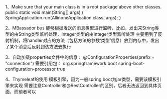 1、Make sure that your main class is in a root package above other classes. public static void main(String[] args) { SpringApplication.run(AllinoneApplication.class, args); }

2、MBassador bus 能够根据发送的消息类型进行监听，比如，发出来String类型的由String类型监听处理，Integer类型的由Integer类型监听处理 主要用到了反射机制，将handler对应的方法（包括方法的参数‘类型’信息）放到内存中，发出了某个消息后反射到该方法去执行

3、自动加载properties文件中的信息：
@ConfigurationProperties(prefix = "connection") 需要引用包：
	<dependency>
			<groupId> org.springframework.boot </groupId>
			<artifactId> spring-boot-configuration-processor </artifactId>
			<optional> true </optional>
		</dependency>

4、Thymeleaf的使用 模板引擎，因为一般spring boot为jar类型，需要该模板引擎来实现
    需要注意Controller和@RestController的区别，后者无法返回到具体页面，而前者可以


